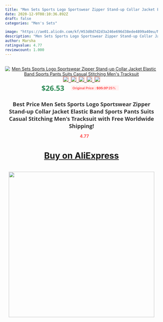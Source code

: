 ```yaml
---
title: "Men Sets Sports Logo Sportswear Zipper Stand-up Collar Jacket Elastic Band Sports Pants Suits Casual Stitching Men's Tracksuit"
date: 2020-12-9T08:10:36.892Z
draft: false
categories: "Men's Sets"

image: "https://ae01.alicdn.com/kf/H53d0d7d2d3a246e696d38ede4899a40eu/Men-Sets-Sports-Logo-Sportswear-Zipper-Stand-up-Collar-Jacket-Elastic-Band-Sports-Pants-Suits-Casual.jpg"
description: "Men Sets Sports Logo Sportswear Zipper Stand-up Collar Jacket Elastic Band Sports Pants Suits Casual Stitching Men's Tracksuit"
author: Marsha
ratingvalue: 4.77
reviewcount: 1.000
---
```

<br>
<div style="text-align: center;">
<a href="https://s.click.aliexpress.com/e/_AbmO33" target="_blank" rel="nofollow noopener noreferrer"><img alt="Men Sets Sports Logo Sportswear Zipper Stand-up Collar Jacket Elastic Band Sports Pants Suits Casual Stitching Men's Tracksuit" class="magnifier-image" src="https://ae01.alicdn.com/kf/H53d0d7d2d3a246e696d38ede4899a40eu/Men-Sets-Sports-Logo-Sportswear-Zipper-Stand-up-Collar-Jacket-Elastic-Band-Sports-Pants-Suits-Casual.jpg_640x640.jpg">
<br>
<img style="border:1px solid salmon" src="https://ae01.alicdn.com/kf/H53d0d7d2d3a246e696d38ede4899a40eu/Men-Sets-Sports-Logo-Sportswear-Zipper-Stand-up-Collar-Jacket-Elastic-Band-Sports-Pants-Suits-Casual.jpg_120x120.jpg">&nbsp;&nbsp;<img style="border:1px solid salmon" src="https://ae01.alicdn.com/kf/H9e3f06e0ecad4509bafecbe23f966cfc1/Men-Sets-Sports-Logo-Sportswear-Zipper-Stand-up-Collar-Jacket-Elastic-Band-Sports-Pants-Suits-Casual.jpg_120x120.jpg">&nbsp;&nbsp;<img style="border:1px solid salmon" src="https://ae01.alicdn.com/kf/Hed02f5fd9add4c67a879e2c3af5ce4cfU/Men-Sets-Sports-Logo-Sportswear-Zipper-Stand-up-Collar-Jacket-Elastic-Band-Sports-Pants-Suits-Casual.jpg_120x120.jpg">&nbsp;&nbsp;<img style="border:1px solid salmon" src="https://ae01.alicdn.com/kf/Ha9272e9d0ee34b8c89edb149cad178f3R/Men-Sets-Sports-Logo-Sportswear-Zipper-Stand-up-Collar-Jacket-Elastic-Band-Sports-Pants-Suits-Casual.jpg_120x120.jpg">&nbsp;&nbsp;<img style="border:1px solid salmon" src="https://ae01.alicdn.com/kf/Hb74961f8fc034d5d9780c2bab57dee97H/Men-Sets-Sports-Logo-Sportswear-Zipper-Stand-up-Collar-Jacket-Elastic-Band-Sports-Pants-Suits-Casual.jpg_120x120.jpg"></a></div><br0>
<div style="text-align: center;"><span style="background-color: white; border: 0px; box-sizing: border-box; color: seagreen; display: inline-block; font-family: &quot;open sans&quot; , &quot;arial&quot; , &quot;helvetica&quot; , sans-serif , &quot;heiti&quot;; font-size: 24px; font-stretch: inherit; font-weight: 700; line-height: inherit; margin: 0px 10px 0px 0px; padding: 0px; vertical-align: middle;">$26.53 </span>
<span style="background: rgb(255 , 241 , 241); border-radius: 3px; border: 0px; box-sizing: border-box; color: #ff4747; display: inline-block; font-family: inherit; font-size: 12px; font-stretch: inherit; font-style: inherit; font-variant: inherit; font-weight: 600; line-height: inherit; margin: 0px; padding: 2px 5px; transform: scale(0.9); vertical-align: middle;">Original Price : <b style="text-decoration: line-through;">$35.37 </b> 25%&nbsp;&nbsp;</span></div>
<h1 style="color: #333333; display: inline-block; font-family: &quot;open sans&quot; , &quot;arial&quot; , &quot;helvetica&quot; , sans-serif , &quot;heiti&quot;; font-size: 18px; font-stretch: inherit; font-weight: 700; text-align: center;">Best Price Men Sets Sports Logo Sportswear Zipper Stand-up Collar Jacket Elastic Band Sports Pants Suits Casual Stitching Men's Tracksuit with Free Worldwide Shipping!</h1>
<div style="color: #ff4747; text-align: center;">
<img src="https://4.bp.blogspot.com/-M0ZcTcb-5uY/XleCXlxnR4I/AAAAAAAAAEc/OrjgMkXV1oMQFaCRZj5HQwOCBcu3w1FegCPcBGAYYCw/s1600/star.png" style="height: 15px;">&nbsp;<b>4.77</b></div>
<div class="button_cont" align="center"><a class="buynow_a" href="https://s.click.aliexpress.com/e/_AbmO33" target="_blank" rel="nofollow noopener noreferrer"><H1>Buy on AliExpress</H1></a></div><br>
<div class="separator" style="clear: both; text-align: center;">
<img src="https://lh3.googleusercontent.com/-pTy5HemUv9M/XlePHvY0dAI/AAAAAAAAAE4/0nX5iRUoIWY8eMW9Dpxeirr157OZliDIgCLcBGAsYHQ/s1600/badge.gif" width="480">
</div>
